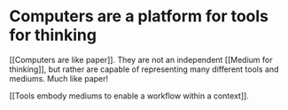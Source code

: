 # Computers are a platform for tools for thinking

[[Computers are like paper]]. They are not an independent [[Medium for thinking]], but rather are capable of representing many different tools and mediums. Much like paper!

[[Tools embody mediums to enable a workflow within a context]].

<!-- #notebook -->

<!-- {BearID:B1BB1145-3658-46CC-8038-E3772260DB04-45901-0002708A5F674753} -->
